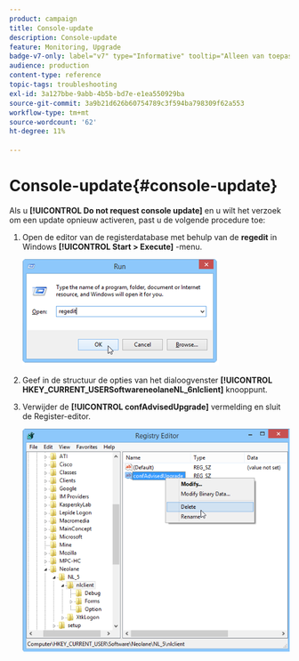 ```yaml
---
product: campaign
title: Console-update
description: Console-update
feature: Monitoring, Upgrade
badge-v7-only: label="v7" type="Informative" tooltip="Alleen van toepassing op Campaign Classic v7"
audience: production
content-type: reference
topic-tags: troubleshooting
exl-id: 3a127bbe-9abb-4b5b-bd7e-e1ea550929ba
source-git-commit: 3a9b21d626b60754789c3f594ba798309f62a553
workflow-type: tm+mt
source-wordcount: '62'
ht-degree: 11%

---
```


# Console-update{#console-update}



Als u **[!UICONTROL Do not request console update]** en u wilt het verzoek om een update opnieuw activeren, past u de volgende procedure toe:

1. Open de editor van de registerdatabase met behulp van de **regedit** in Windows **[!UICONTROL Start > Execute]** -menu.

   ![](assets/ncs_console_update_1.png)

1. Geef in de structuur de opties van het dialoogvenster **[!UICONTROL HKEY_CURRENT_USERSoftwareneolaneNL_6nlclient]** knooppunt.
1. Verwijder de **[!UICONTROL confAdvisedUpgrade]** vermelding en sluit de Register-editor.

   ![](assets/ncs_console_update_2.png)
